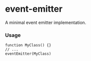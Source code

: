 # event-emitter

A minimal event emitter implementation.

### Usage

```
function MyClass() {}
// ...
eventEmitter(MyClass)
```
